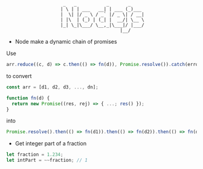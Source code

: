                          _   _           _       _
                        | \ | | ___   __| | ___ (_)___
                        |  \| |/ _ \ / _` |/ _ \| / __|
                        | |\  | (_) | (_| |  __/| \__ \
                        |_| \_|\___/ \__,_|\___|/ |___/
                                              |__/

- Node make a dynamic chain of promises

Use

```javascript
arr.reduce((c, d) => c.then(() => fn(d)), Promise.resolve()).catch(error);
```

to convert

```javascript
const arr = [d1, d2, d3, ..., dn];

function fn(d) {
  return new Promise((res, rej) => { ...; res() });
}
```

into

```javascript
Promise.resolve().then(() => fn(d1)).then(() => fn(d2)).then(() => fn(d3))...then(() => fn(dn)).catch(error)
```

- Get integer part of a fraction

```javascript
let fraction = 1.234;
let intPart = ~~fraction; // 1
```
